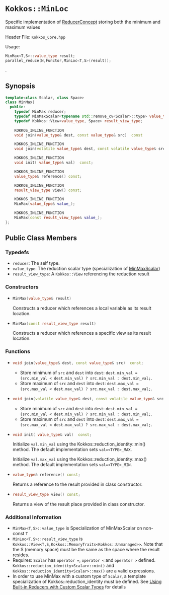 # `Kokkos::MinLoc`

Specific implementation of [ReducerConcept](Kokkos%3A%3AReducerConcept) storing both the minimum and maximum values

Header File: `Kokkos_Core.hpp`

Usage: 
  ```c++
  MinMax<T,S>::value_type result;
  parallel_reduce(N,Functor,MinLoc<T,S>(result));
  ```

. 

## Synopsis 
  ```c++
  template<class Scalar, class Space>
  class MinMax{
    public:
      typedef MinMax reducer;
      typedef MinMaxScalar<typename std::remove_cv<Scalar>::type> value_type;
      typedef Kokkos::View<value_type, Space> result_view_type;
      
      KOKKOS_INLINE_FUNCTION
      void join(value_type& dest, const value_type& src)  const

      KOKKOS_INLINE_FUNCTION
      void join(volatile value_type& dest, const volatile value_type& src) const;

      KOKKOS_INLINE_FUNCTION
      void init( value_type& val)  const;

      KOKKOS_INLINE_FUNCTION
      value_type& reference() const;

      KOKKOS_INLINE_FUNCTION
      result_view_type view() const;

      KOKKOS_INLINE_FUNCTION
      MinMax(value_type& value_);

      KOKKOS_INLINE_FUNCTION
      MinMax(const result_view_type& value_);
  };
  ```

## Public Class Members

### Typedefs
   
 * `reducer`: The self type.
 * `value_type`: The reduction scalar type (specialization of [MinMaxScalar](Kokkos%3A%3AMinMaxScalar))
 * `result_view_type`: A `Kokkos::View` referencing the reduction result 

### Constructors
 
 * ```c++
   MinMax(value_type& result)
   ```
   Constructs a reducer which references a local variable as its result location.  
 
 * ```c++
   MinMax(const result_view_type result)
   ```
   Constructs a reducer which references a specific view as its result location.

### Functions

 * ```c++
   void join(value_type& dest, const value_type& src)  const;
   ```
   - Store minimum of `src` and `dest` into `dest`:  `dest.min_val = (src.min_val < dest.min_val) ? src.min_val : dest.min_val;`.
   - Store maximum of `src` and `dest` into `dest`:  `dest.max_val = (src.max_val < dest.max_val) ? src.max_val : dest.max_val;`.
 * ```c++
   void join(volatile value_type& dest, const volatile value_type& src) const;
   ```
    - Store minimum of `src` and `dest` into `dest`:  `dest.min_val = (src.min_val < dest.min_val) ? src.min_val : dest.min_val;`.
   - Store maximum of `src` and `dest` into `dest`:  `dest.max_val = (src.max_val < dest.max_val) ? src.max_val : dest.max_val;`. 

 * ```c++
   void init( value_type& val)  const;
   ```
   Initialize `val.min_val` using the Kokkos::reduction_identity<Scalar>::min() method.  The default implementation sets `val=<TYPE>_MAX`.

   Initialize `val.max_val` using the Kokkos::reduction_identity<Index>::max() method.  The default implementation sets `val=<TYPE>_MIN`.

 * ```c++
   value_type& reference() const;
   ```
   Returns a reference to the result provided in class constructor.

 * ```c++
   result_view_type view() const;
   ```
   Returns a view of the result place provided in class constructor.

### Additional Information
   * `MinMax<T,S>::value_type` is Specialization of MinMaxScalar on non-const `T`
   * `MinLoc<T,S>::result_view_type` is `Kokkos::View<T,S,Kokkos::MemoryTraits<Kokkos::Unmanaged>>`.  Note that the S (memory space) must be the same as the space where the result resides.
   * Requires: `Scalar` has `operator =`, `operator <` and `operator >` defined. `Kokkos::reduction_identity<Scalar>::min()` and `Kokkos::reduction_identity<Scalar>::max()` are a valid expressions. 
   * In order to use MinMax with a custom type of `Scalar`, a template specialization of Kokkos::reduction_identity<CustomType> must be defined.  See [Using Built-in Reducers with Custom Scalar Types](Custom-Reductions%3A-Built-In-Reducers-with-Custom-Scalar-Types) for details
